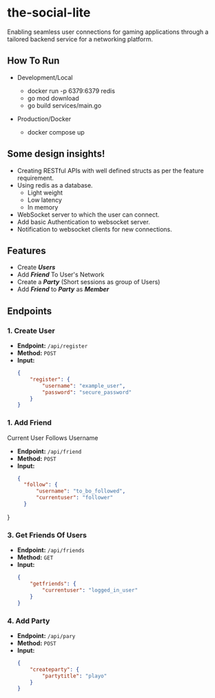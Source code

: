 # the-social-lite
Enabling seamless user connections for gaming applications through a tailored backend service for a networking platform.

## How To Run
- Development/Local
  - docker run -p 6379:6379 redis
  - go mod download
  - go build services/main.go

- Production/Docker
  - docker compose up

## Some design insights! 
- Creating RESTful APIs with well defined structs as per the feature requirement. 
- Using redis as a database.
  - Light weight
  - Low latency
  - In memory
- WebSocket server to which the user can connect.
- Add basic Authentication to websocket server.
- Notification to websocket clients for new connections.

## Features
- Create __*Users*__
- Add __*Friend*__ To User's Network
- Create a __*Party*__ (Short sessions as group of Users)
- Add __*Friend*__ to __*Party*__ as __*Member*__

## Endpoints

### 1. Create User

- **Endpoint:** `/api/register`
- **Method:** `POST`
- **Input:**
  ```json
  {
      "register": {
          "username": "example_user",
          "password": "secure_password"
      }
  }

### 1. Add Friend
Current User Follows Username

- **Endpoint:** `/api/friend`
- **Method:** `POST`
- **Input:**
  ```json
  {
    "follow": {
        "username": "to_bo_followed",
        "currentuser": "follower"
    }
}

### 3. Get Friends Of Users

- **Endpoint:** `/api/friends`
- **Method:** `GET`
- **Input:**
  ```json
  {
      "getfriends": {
          "currentuser": "logged_in_user"
      }
  }

### 4. Add Party

- **Endpoint:** `/api/pary`
- **Method:** `POST`
- **Input:**
  ```json
  {
      "createparty": {
          "partytitle": "playo"
      }
  }
